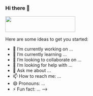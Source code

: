### Hi there 👋

<a href="https://codetrace.com/users/beatrizmaciel"><img src="https://codetrace.com/widget/beatrizmaciel" width="220" height="50" /></a>

Here are some ideas to get you started:

- 🔭 I’m currently working on ...
- 🌱 I’m currently learning ...
- 👯 I’m looking to collaborate on ...
- 🤔 I’m looking for help with ...
- 💬 Ask me about ...
- 📫 How to reach me: ...
- 😄 Pronouns: ...
- ⚡ Fun fact: ...
-->
